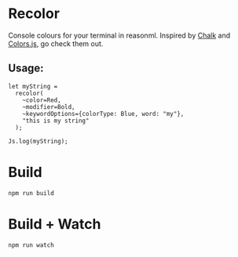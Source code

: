 # Recolor

Console colours for your terminal in reasonml. Inspired by [Chalk](https://github.com/chalk/chalk) and [Colors.js](https://github.com/Marak/colors.js), go check them out.

## Usage:

```
let myString =
  recolor(
    ~color=Red,
    ~modifier=Bold,
    ~keywordOptions={colorType: Blue, word: "my"},
    "this is my string"
  );

Js.log(myString);
```

# Build

```
npm run build
```

# Build + Watch

```
npm run watch
```
